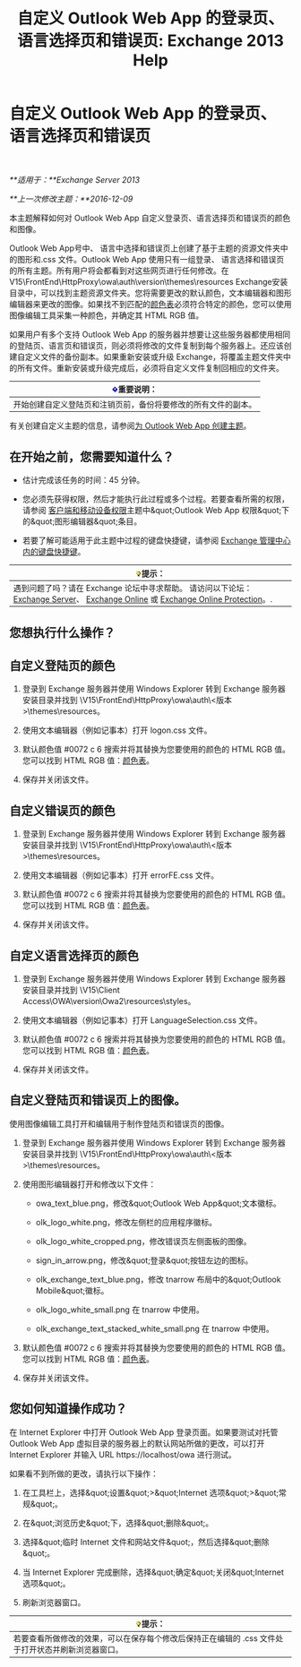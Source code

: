 ﻿---
title: '自定义 Outlook Web App 的登录页、语言选择页和错误页: Exchange 2013 Help'
TOCTitle: 自定义 Outlook Web App 的登录页、语言选择页和错误页
ms:assetid: d8d9f735-7181-428f-9049-b9886dce5159
ms:mtpsurl: https://technet.microsoft.com/zh-cn/library/Ee633483(v=EXCHG.150)
ms:contentKeyID: 54652301
ms.date: 05/21/2018
mtps_version: v=EXCHG.150
ms.translationtype: MT
---

# 自定义 Outlook Web App 的登录页、语言选择页和错误页

 

_**适用于：**Exchange Server 2013_

_**上一次修改主题：**2016-12-09_

本主题解释如何对 Outlook Web App 自定义登录页、语言选择页和错误页的颜色和图像。

Outlook Web App号中、 语言中选择和错误页上创建了基于主题的资源文件夹中的图形和.css 文件。Outlook Web App 使用只有一组登录、 语言选择和错误页的所有主题。所有用户将会都看到对这些网页进行任何修改。在 V15\\FrontEnd\\HttpProxy\\owa\\auth\\version\\themes\\resources Exchange安装目录中，可以找到主题资源文件夹。您将需要更改的默认颜色，文本编辑器和图形编辑器来更改的图像。如果找不到匹配的[颜色表](https://go.microsoft.com/fwlink/p/?linkid=280679)必须符合特定的颜色，您可以使用图像编辑工具采集一种颜色，并确定其 HTML RGB 值。

如果用户有多个支持 Outlook Web App 的服务器并想要让这些服务器都使用相同的登陆页、语言页和错误页，则必须将修改的文件复制到每个服务器上。还应该创建自定义文件的备份副本。如果重新安装或升级 Exchange，将覆盖主题文件夹中的所有文件。重新安装或升级完成后，必须将自定义文件复制回相应的文件夹。

<table>
<thead>
<tr class="header">
<th><img src="images/Bb124558.important(EXCHG.150).gif" title="重要说明" alt="重要说明" />重要说明：</th>
</tr>
</thead>
<tbody>
<tr class="odd">
<td>开始创建自定义登陆页和注销页前，备份将要修改的所有文件的副本。</td>
</tr>
</tbody>
</table>


有关创建自定义主题的信息，请参阅[为 Outlook Web App 创建主题](create-a-theme-for-outlook-web-app-exchange-2013-help.md)。

## 在开始之前，您需要知道什么？

  - 估计完成该任务的时间：45 分钟。

  - 您必须先获得权限，然后才能执行此过程或多个过程。若要查看所需的权限，请参阅 [客户端和移动设备权限](clients-and-mobile-devices-permissions-exchange-2013-help.md)主题中\&quot;Outlook Web App 权限\&quot;下的\&quot;图形编辑器\&quot;条目。

  - 若要了解可能适用于此主题中过程的键盘快捷键，请参阅 [Exchange 管理中心内的键盘快捷键](keyboard-shortcuts-in-the-exchange-admin-center-exchange-online-protection-help.md)。

<table>
<thead>
<tr class="header">
<th><img src="images/Bb124558.tip(EXCHG.150).gif" title="提示" alt="提示" />提示：</th>
</tr>
</thead>
<tbody>
<tr class="odd">
<td>遇到问题了吗？请在 Exchange 论坛中寻求帮助。 请访问以下论坛：<a href="https://go.microsoft.com/fwlink/p/?linkid=60612">Exchange Server</a>、 <a href="https://go.microsoft.com/fwlink/p/?linkid=267542">Exchange Online</a> 或 <a href="https://go.microsoft.com/fwlink/p/?linkid=285351">Exchange Online Protection</a>。.</td>
</tr>
</tbody>
</table>


## 您想执行什么操作？

## 自定义登陆页的颜色

1.  登录到 Exchange 服务器并使用 Windows Explorer 转到 Exchange 服务器安装目录并找到 \\V15\\FrontEnd\\HttpProxy\\owa\\auth\\\<版本\>\\themes\\resources。

2.  使用文本编辑器（例如记事本）打开 logon.css 文件。

3.  默认颜色值 \#0072 c 6 搜索并将其替换为您要使用的颜色的 HTML RGB 值。您可以找到 HTML RGB 值：[颜色表](https://go.microsoft.com/fwlink/p/?linkid=280679)。

4.  保存并关闭该文件。

## 自定义错误页的颜色

1.  登录到 Exchange 服务器并使用 Windows Explorer 转到 Exchange 服务器安装目录并找到 \\V15\\FrontEnd\\HttpProxy\\owa\\auth\\\<版本\>\\themes\\resources。

2.  使用文本编辑器（例如记事本）打开 errorFE.css 文件。

3.  默认颜色值 \#0072 c 6 搜索并将其替换为您要使用的颜色的 HTML RGB 值。您可以找到 HTML RGB 值：[颜色表](https://go.microsoft.com/fwlink/p/?linkid=280679)。

4.  保存并关闭该文件。

## 自定义语言选择页的颜色

1.  登录到 Exchange 服务器并使用 Windows Explorer 转到 Exchange 服务器安装目录并找到 \\V15\\Client Access\\OWA\\version\\Owa2\\resources\\styles。

2.  使用文本编辑器（例如记事本）打开 LanguageSelection.css 文件。

3.  默认颜色值 \#0072 c 6 搜索并将其替换为您要使用的颜色的 HTML RGB 值。您可以找到 HTML RGB 值：[颜色表](https://go.microsoft.com/fwlink/p/?linkid=280679)。

4.  保存并关闭该文件。

## 自定义登陆页和错误页上的图像。

使用图像编辑工具打开和编辑用于制作登陆页和错误页的图像。

1.  登录到 Exchange 服务器并使用 Windows Explorer 转到 Exchange 服务器安装目录并找到 \\V15\\FrontEnd\\HttpProxy\\owa\\auth\\\<版本\>\\themes\\resources。

2.  使用图形编辑器打开和修改以下文件：
    
      - owa\_text\_blue.png，修改\&quot;Outlook Web App\&quot;文本徽标。
    
      - olk\_logo\_white.png，修改左侧栏的应用程序徽标。
    
      - olk\_logo\_white\_cropped.png，修改错误页左侧面板的图像。
    
      - sign\_in\_arrow.png，修改\&quot;登录\&quot;按钮左边的图标。
    
      - olk\_exchange\_text\_blue.png，修改 tnarrow 布局中的\&quot;Outlook Mobile\&quot;徽标。
    
      - olk\_logo\_white\_small.png 在 tnarrow 中使用。
    
      - olk\_exchange\_text\_stacked\_white\_small.png 在 tnarrow 中使用。

3.  默认颜色值 \#0072 c 6 搜索并将其替换为您要使用的颜色的 HTML RGB 值。您可以找到 HTML RGB 值：[颜色表](https://go.microsoft.com/fwlink/p/?linkid=280679)。

4.  保存并关闭该文件。

## 您如何知道操作成功？

在 Internet Explorer 中打开 Outlook Web App 登录页面。如果要测试对托管 Outlook Web App 虚拟目录的服务器上的默认网站所做的更改，可以打开 Internet Explorer 并输入 URL https://localhost/owa 进行测试。

如果看不到所做的更改，请执行以下操作：

1.  在工具栏上，选择\&quot;设置\&quot;\>\&quot;Internet 选项\&quot;\>\&quot;常规\&quot;。

2.  在\&quot;浏览历史\&quot;下，选择\&quot;删除\&quot;。

3.  选择\&quot;临时 Internet 文件和网站文件\&quot;，然后选择\&quot;删除\&quot;。

4.  当 Internet Explorer 完成删除，选择\&quot;确定\&quot;关闭\&quot;Internet 选项\&quot;。

5.  刷新浏览器窗口。

<table>
<thead>
<tr class="header">
<th><img src="images/Bb124558.tip(EXCHG.150).gif" title="提示" alt="提示" />提示：</th>
</tr>
</thead>
<tbody>
<tr class="odd">
<td>若要查看所做修改的效果，可以在保存每个修改后保持正在编辑的 .css 文件处于打开状态并刷新浏览器窗口。</td>
</tr>
</tbody>
</table>

